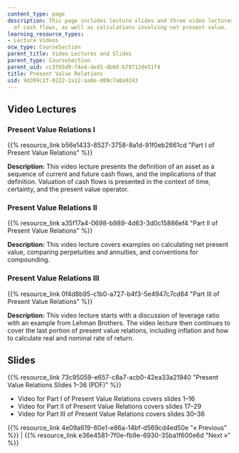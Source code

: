 ```yaml
---
content_type: page
description: This page includes lecture slides and three video lectures on the valuation
  of cash flows, as well as calculations involving net present value.
learning_resource_types:
- Lecture Videos
ocw_type: CourseSection
parent_title: Video Lectures and Slides
parent_type: CourseSection
parent_uid: cc3f05d9-f4e4-4ed3-db60-b79712de51f4
title: Present Value Relations
uid: 9d399c1f-0222-2a12-aa8e-d09c7a0a9243
---
```


Video Lectures
--------------

### Present Value Relations I

{{% resource_link b56e1433-8527-3758-8a1d-91f0eb2661cd "Part I of Present Value Relations" %}}

**Description:** This video lecture presents the definition of an asset as a sequence of current and future cash flows, and the implications of that definition. Valuation of cash flows is presented in the context of time, certainty, and the present value operator.

### Present Value Relations II

{{% resource_link a35f17a4-0698-b989-4d63-3d0c15886ef4 "Part II of Present Value Relations" %}}

**Description:** This video lecture covers examples on calculating net present value, comparing perpetuities and annuities, and conventions for compounding.

### Present Value Relations III

{{% resource_link 0f4d8b95-c1b0-a727-b4f3-5e4947c7cd64 "Part III of Present Value Relations" %}}

**Description:** This video lecture starts with a discussion of leverage ratio with an example from Lehman Brothers. The video lecture then continues to cover the last portion of present value relations, including inflation and how to calculate real and nominal rate of return.

Slides
------

{{% resource_link 73c95059-e657-c8a7-acb0-42ea33a21940 "Present Value Relations Slides 1–36 (PDF)" %}}

*   Video for Part I of Present Value Relations covers slides 1–16
*   Video for Part II of Present Value Relations covers slides 17–29
*   Video for Part III of Present Value Relations covers slides 30–36

{{% resource_link 4e09a619-60e1-e86a-14bf-d569cd4ed50e "« Previous" %}} | {{% resource_link e36e4581-7f0e-fb9e-6930-35ba1f600e6d "Next »" %}}